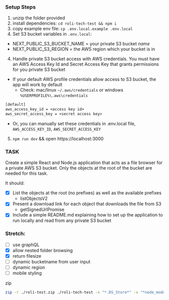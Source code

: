 ### Setup Steps
1. unzip the folder provided
2. install dependencies: `cd roli-tech-test && npm i`
3. copy example env file: `cp .env.local.example .env.local`
3. Set S3 bucket variables in `.env.local`:
  - NEXT_PUBLIC_S3_BUCKET_NAME = your private S3 bucket *name*
  - NEXT_PUBLIC_S3_REGION = the AWS region which your bucket is in
4. Handle private S3 bucket access with AWS credentials. You must have an AWS Access Key Id and Secret Access Key that grants permissions for you private S3 bucket
  - If your default AWS profile credentials allow access to S3 bucket, the app will work by default
    - Check: mac/linux `~/.aws/credentials` or windows `%USERPROFILE%\.aws\credentials`
```txt
[default]
aws_access_key_id = <access key id>
aws_secret_access_key = <secret access key>
```
  - Or, you can manually set these credentials in .env.local file, `AWS_ACCESS_KEY_ID`, `AWS_SECRET_ACCESS_KEY`
5. `npm run dev` && open https://localhost:3000


### TASK


Create a simple React and Node.js application that acts as a file browser for a private AWS S3 bucket. Only the objects at the root of the bucket are needed for this task.


It should:
- [x] List the objects at the root (no prefixes) as well as the available prefixes
  - listObjectsV2
- [x] Present a download link for each object that downloads the file from S3
  - getSignedUrlPromise
- [x] Include a simple README.md explaining how to set up the application to run locally and read from any private S3 bucket

### Stretch:
- [ ] use graphQL
- [x] allow nested folder browsing
- [x] return filesize
- [ ] dynamic bucketname from user input
- [ ] dynamic region
- [ ] mobile styling

zip
```sh
zip -r ./roli-test.zip ./roli-tech-test -x "*.DS_Store*" -x "*node_modules*" -x "*.git*" -x "*.next*"
```